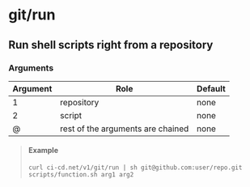 # git/run
## Run shell scripts right from a repository

### Arguments

| Argument | Role | Default
| --- | --- | ---
| 1 | repository | none
| 2 | script | none
| @ | rest of the arguments are chained | none

> #### Example
> `curl ci-cd.net/v1/git/run | sh git@github.com:user/repo.git scripts/function.sh arg1 arg2`
